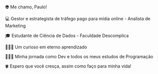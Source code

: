 👽 Me chamo, Paulo! 

💻 Gestor e estrategista de tráfego pago para mídia online - Analista de Marketing 

🎓 Estudante de Ciência de Dados - Faculdade Descomplica 

🧑🏾‍🚀 Um curioso em eterno aprendizado

👨🏾‍💻 Minha jornada como Dev e todos os meus estudos de Programação

🍀 Espero que você cresça, assim como faço para minha vida!

<!---
paulocesardev8/paulocesardev8 is a ✨ special ✨ repository because its `README.md` (this file) appears on your GitHub profile.
You can click the Preview link to take a look at your changes.
--->
